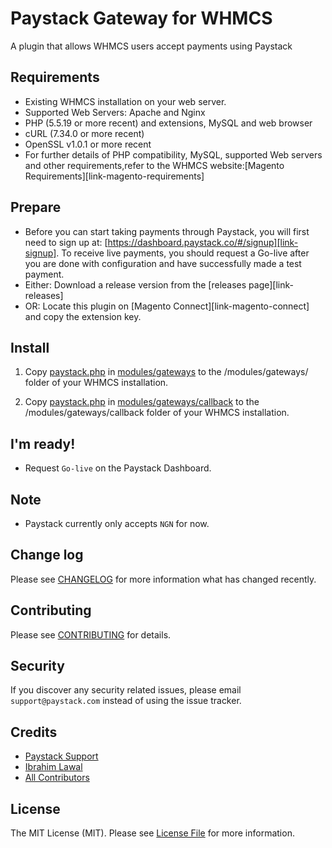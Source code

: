 # Paystack Gateway for WHMCS

A plugin that allows WHMCS users accept payments using Paystack

## Requirements

- Existing WHMCS installation on your web server.
- Supported Web Servers: Apache and Nginx
- PHP (5.5.19 or more recent) and extensions, MySQL and web browser
- cURL (7.34.0 or more recent)
- OpenSSL v1.0.1 or more recent
- For further details of PHP compatibility, MySQL, supported Web servers and other 
requirements,refer to the WHMCS website:[Magento Requirements][link-magento-requirements]

## Prepare

- Before you can start taking payments through Paystack, you will first need to sign up at: 
[https://dashboard.paystack.co/#/signup][link-signup]. To receive live payments, you should request a Go-live after
you are done with configuration and have successfully made a test payment.
- Either: Download a release version from the [releases page][link-releases]
- OR: Locate this plugin on [Magento Connect][link-magento-connect] and copy the extension key.

## Install
1. Copy [paystack.php](modules/gateways/paystack.php) in [modules/gateways](modules/gateways) to the /modules/gateways/ folder of your WHMCS installation.

2. Copy [paystack.php](modules/gateways/callback/paystack.php) in [modules/gateways/callback](modules/gateways/callback) to the /modules/gateways/callback folder of your WHMCS installation.

## I'm ready!

- Request `Go-live` on the Paystack Dashboard.

## Note

- Paystack currently only accepts `NGN` for now.

## Change log

Please see [CHANGELOG](CHANGELOG.md) for more information what has changed recently.

## Contributing

Please see [CONTRIBUTING](CONTRIBUTING.md) for details.

## Security

If you discover any security related issues, please email `support@paystack.com` instead of using the issue tracker.

## Credits

- [Paystack Support][link-author]
- [Ibrahim Lawal][link-author2]
- [All Contributors][link-contributors]

## License

The MIT License (MIT). Please see [License File](LICENSE) for more information.

[ico-license]: https://img.shields.io/badge/license-MIT-brightgreen.svg?style=flat-square
[link-author]: https://github.com/paystackhq
[link-signup]: https://dashboard.paystack.co/#/signup
[link-author2]: https://github.com/ibrahimlawal
[link-contributors]: ../../contributors

